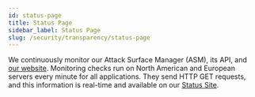 ```yaml
---
id: status-page
title: Status Page
sidebar_label: Status Page
slug: /security/transparency/status-page
---
```


We continuously monitor our Attack Surface Manager (ASM), its API, and
[our website](https://fluidattacks.com/). Monitoring checks run on North American and
European servers every minute for all applications. They send HTTP GET requests,
and this information is real-time and available on our
[Status Site](https://status.fluidattacks.com/).
